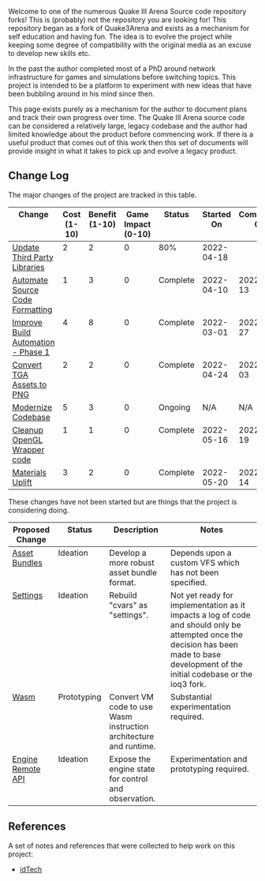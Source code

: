 Welcome to one of the numerous Quake III Arena Source code repository forks! This is (probably) not the repository you are looking for! This repository began as a fork of Quake3Arena and exists as a mechanism for self education and having fun. The idea is to evolve the project while keeping some degree of compatibility with the original media as an excuse to develop new skills etc.

In the past the author completed most of a PhD around network infrastructure for games and simulations before switching topics. This project is intended to be a platform to experiment with new ideas that have been bubbling around in his mind since then.

This page exists purely as a mechanism for the author to document plans and track their own progress over time. The Quake III Arena source code can be considered a relatively large, legacy codebase and the author had limited knowledge about the product before commencing work. If there is a useful product that comes out of this work then this set of documents will provide insight in what it takes to pick up and evolve a legacy product.

## Change Log

The major changes of the project are tracked in this table.

<table>
  <thead>
    <tr valign="top">
      <th>Change</th>
      <th>Cost<br>(1-10)</th>
      <th>Benefit<br>(1-10)</th>
      <th>Game Impact<br>(0-10)</th>
      <th>Status</th>
      <th>Started<br>On</th>
      <th>Completed<br>On</th>
    </tr>
  </thead>
  <tbody>
    <tr valign="top">
      <td><a href="update_thirdparty_libraries.html">Update Third Party Libraries</a></td>
      <td>2</td>
      <td>2</td>
      <td>0</td>
      <td>80%</td>
      <td>2022-04-18</td>
      <td>&nbsp;</td>
    </tr>
    <tr valign="top">
      <td><a href="automate_source_code_formatting.html">Automate Source Code Formatting</a></td>
      <td>1</td>
      <td>3</td>
      <td>0</td>
      <td>Complete</td>
      <td>2022-04-10</td>
      <td>2022-04-13</td>
    </tr>
    <tr valign="top">
      <td><a href="improve_build_automation.html#phase_1">Improve Build Automation - Phase 1</a></td>
      <td>4</td>
      <td>8</td>
      <td>0</td>
      <td>Complete</td>
      <td>2022-03-01</td>
      <td>2022-05-27</td>
    </tr>
    <tr valign="top">
      <td><a href="convert_tga_assets_to_png.html">Convert TGA Assets to PNG</a></td>
      <td>2</td>
      <td>2</td>
      <td>0</td>
      <td>Complete</td>
      <td>2022-04-24</td>
      <td>2022-05-03</td>
    </tr>
    <tr valign="top">
      <td><a href="modernize_codebase.html">Modernize Codebase</a></td>
      <td>5</td>
      <td>3</td>
      <td>0</td>
      <td>Ongoing</td>
      <td>N/A</td>
      <td>N/A</td>
    </tr>
    <tr valign="top">
      <td><a href="cleanup_opengl_wrapper.html">Cleanup OpenGL Wrapper code</a></td>
      <td>1</td>
      <td>1</td>
      <td>0</td>
      <td>Complete</td>
      <td>2022-05-16</td>
      <td>2022-05-19</td>
    </tr>
    <tr valign="top">
      <td><a href="materials_uplift.html">Materials Uplift</a></td>
      <td>3</td>
      <td>2</td>
      <td>0</td>
      <td>Complete</td>
      <td>2022-05-20</td>
      <td>2022-06-14</td>
    </tr>
  </tbody>
</table>

These changes have not been started but are things that the project is considering doing.

<table>
  <thead>
    <tr valign="top">
      <th>Proposed Change</th>
      <th>Status</th>
      <th>Description</th>
      <th>Notes</th>
    </tr>
  </thead>
  <tbody>
    <tr valign="top">
      <td><a href="asset_bundles.html">Asset Bundles</a></td>
      <td>Ideation</td>
      <td>Develop a more robust asset bundle format.</td>
      <td>Depends upon a custom VFS which has not been specified.</td>
    </tr>
    <tr valign="top">
      <td><a href="settings.html">Settings</a></td>
      <td>Ideation</td>
      <td>Rebuild "cvars" as "settings".</td>
      <td>Not yet ready for implementation as it impacts a log of code and should only be attempted once the decision has been made to base development of the initial codebase or the ioq3 fork.</td>
    </tr>
    <tr valign="top">
      <td><a href="wasm.html">Wasm</a></td>
      <td>Prototyping</td>
      <td>Convert VM code to use Wasm instruction architecture and runtime.</td>
      <td>Substantial experimentation required.</td>
    </tr>
    <tr valign="top">
      <td><a href="engine_api.html">Engine Remote API</a></td>
      <td>Ideation</td>
      <td>Expose the engine state for control and observation.</td>
      <td>Experimentation and prototyping required.</td>
    </tr>
  </tbody>
</table>

## References

A set of notes and references that were collected to help work on this project:

* [idTech](idTech/)
